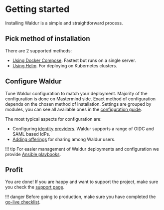 # Getting started

Installing Waldur is a simple and straightforward process.

## Pick method of installation

There are 2 supported methods:

- [Using Docker Compose](../admin-guide/deployment/docker-compose.md). Fastest but runs on a single server.
- [Using Helm](../admin-guide/deployment/helm/index.md). For deploying on Kubernetes clusters.

## Configure Waldur

Tune Waldur configuration to match your deployment. Majority of the configuration is done on Mastermind side.
Exact method of configuration depends on the chosen method of installation.
Settings are grouped by modules, you can see all available ones in
the [configuration guide](../admin-guide/mastermind-configuration/configuration-guide.md).

The most typical aspects for configuration are:

- Configuring [identity providers](../admin-guide/identities/summary.md). Waldur supports a range of OIDC and SAML based IdPs.
- [Adding offerings](../user-guide/end-users/adding-an-offering.md) for sharing among Waldur users.

!!! tip
    For easier management of Waldur deployments and configuration we
    provide [Ansible playbooks](../admin-guide/managing-with-ansible.md).

## Profit

You are done! If you are happy and want to support the project, make sure you check the [support page](support.md).

!!! danger
    Before going to production, make sure you have completed
    the [go-live checklist](../admin-guide/checklist-for-production.md).
